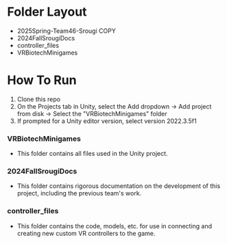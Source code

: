 # Folder Layout
-  2025Spring-Team46-Srougi COPY
  -  2024FallSrougiDocs
  -  controller_files
  -  VRBiotechMinigames

# How To Run
1. Clone this repo
2. On the Projects tab in Unity, select the Add dropdown -> Add project from disk -> Select the "VRBiotechMinigames" folder
3. If prompted for a Unity editor version, select version 2022.3.5f1

### VRBiotechMinigames
-  This folder contains all files used in the Unity project. 

### 2024FallSrougiDocs
-  This folder contains rigorous documentation on the development of this project, including the previous team's work.

### controller_files
-  This folder contains the code, models, etc. for use in connecting and creating new custom VR controllers to the game. 
